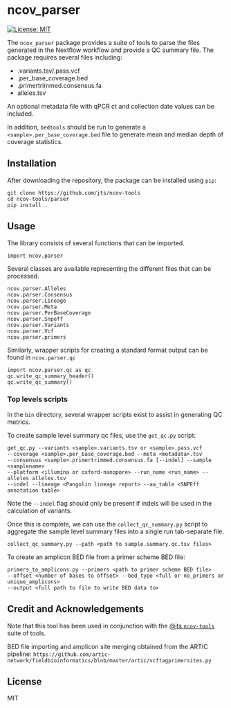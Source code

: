 # ncov_parser

[![License: MIT](https://img.shields.io/badge/License-MIT-yellow.svg)](https://opensource.org/licenses/MIT)

The `ncov_parser` package provides a suite of tools to parse the files generated
in the Nextflow workflow and provide a QC summary file.  The package requires
several files including:
* <sample>.variants.tsv/<sample>.pass.vcf
* <sample>.per_base_coverage.bed
* <sample>.primertrimmed.consensus.fa
* alleles.tsv

An optional metadata file with qPCR ct and collection date values can be
included.

In addition, `bedtools` should be run to generate a
`<sample>.per_base_coverage.bed` file to generate mean and median depth of
coverage statistics.


## Installation
After downloading the repository, the package can be installed using `pip`:
```
git clone https://github.com/jts/ncov-tools
cd ncov-tools/parser
pip install .
```


## Usage
The library consists of several functions that can be imported.
```
import ncov.parser
```
Several classes are available representing the different files that can
be processed.
```
ncov.parser.Alleles
ncov.parser.Consensus
ncov.parser.Lineage
ncov.parser.Meta
ncov.parser.PerBaseCoverage
ncov.parser.Snpeff
ncov.parser.Variants
ncov.parser.Vcf
ncov.parser.primers
```

Similarly, wrapper scripts for creating a standard format output can be found in
`ncov.parser.qc`
```
import ncov.parser.qc as qc
qc.write_qc_summary_header()
qc.write_qc_summary()
```

### Top levels scripts
In the `bin` directory, several wrapper scripts exist to assist in generating
QC metrics.

To create sample level summary qc files, use the `get_qc.py` script:
```
get_qc.py --variants <sample>.variants.tsv or <sample>.pass.vcf
--coverage <sample>.per_base_coverage.bed --meta <metadata>.tsv
--consensus <sample>.primertrimmed.consensus.fa [--indel] --sample <samplename>
--platform <illumina or oxford-nanopore> --run_name <run_name> --alleles alleles.tsv
--indel --lineage <Pangolin lineage report> --aa_table <SNPEff annotation table>
```

Note the `--indel` flag should only be present if indels will be used in the
calculation of variants.

Once this is complete, we can use the `collect_qc_summary.py` script to
aggregate the sample level summary files into a single run tab-separate file.
```
collect_qc_summary.py --path <path to sample.summary.qc.tsv files>
```

To create an amplicon BED file from a primer scheme BED file:
```
primers_to_amplicons.py --primers <path to primer scheme BED file>
--offset <number of bases to offset> --bed_type <full or no_primers or unique_amplicons>
--output <full path to file to write BED data to>
```

## Credit and Acknowledgements
Note that this tool has been used in conjunction with the [@jts `ncov-tools`](https://github.com/jts/ncov-tools)
suite of tools. 

BED file importing and amplicon site merging obtained from the ARTIC pipeline:
`https://github.com/artic-network/fieldbioinformatics/blob/master/artic/vcftagprimersites.py`

## License
MIT
